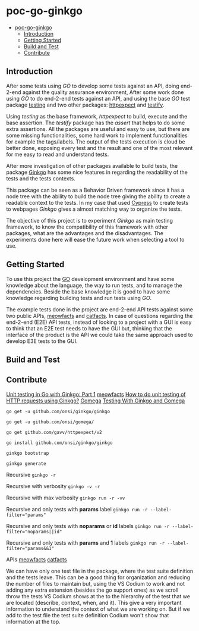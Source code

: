 # poc-go-ginkgo
<!-- TOC -->

- [poc-go-ginkgo](#poc-go-ginkgo)
    - [Introduction](#introduction)
    - [Getting Started](#getting-started)
    - [Build and Test](#build-and-test)
    - [Contribute](#contribute)

<!-- /TOC -->
## Introduction
After some tests using *GO* to develop some tests against an API, doing end-2-end against the quality assurance environment, 
After some work done using *GO* to do end-2-end tests against an API, and using the base *GO* test package [testing](https://pkg.go.dev/testing) and two other packages: [httpexpect](https://pkg.go.dev/github.com/gavv/httpexpect/v2) and [testify](https://pkg.go.dev/github.com/stretchr/testify/assert).

Using *testing* as the base framework, *httpexpect* to build, execute and the base assertion. The *testify* package has the *assert* that helps to do some extra assertions. All the packages are useful and easy to use, but there are some missing functionalities, some hard work to implement functionalities for example the tags/labels. The output of the tests execution is cloud be better done, exposing every test and the result and one of the most relevant for me easy to read and understand tests.

After more investigation of other packages available to build tests, the package [Ginkgo](https://onsi.github.io/ginkgo/) has some nice features in regarding the readability of the tests and the tests contexts.

This package can be seen as a Behavior Driven framework since it has a node tree with the ability to build the node tree giving the ability to create a readable context to the tests. In my case that used [Cypress](https://www.cypress.io/) to create tests to webpages *Ginkgo* gives a almost matching way to organize the tests.

The objective of this project is to experiment *Ginkgo* as main testing framework, to know the compatibility of this framework with other packages, what are the advantages and the disadvantages. The experiments done here will ease the future work when selecting a tool to use.

## Getting Started
To use this project the [GO](https://go.dev/) development environment and have some knowledge about the language, the way to run tests, and to manage the dependencies. Beside the base knowledge it is good to have some knowledge regarding building tests and run tests using *GO*.

The example tests done in the project are end-2-end API tests against some two public APIs, [meowfacts](https://github.com/wh-iterabb-it/meowfacts) and [catfacts](https://alexwohlbruck.github.io/cat-facts/docs/endpoints/facts.html). In case of questions regarding the end-2-end (E2E) API tests, instead of looking to a project with a GUI is easy to think that an E2E test needs to have the GUI but, thinking that the interface of the product is the API we could take the same approach used to develop E3E tests to the GUI.

## Build and Test

## Contribute

[Unit testing in Go with Ginkgo: Part 1](https://medium.com/boldly-going/unit-testing-in-go-with-ginkgo-part-1-ce6ff06eb17f)
[meowfacts](https://github.com/wh-iterabb-it/meowfacts)
[How to do unit testing of HTTP requests using Ginkgo?](https://stackoverflow.com/questions/45434849/how-to-do-unit-testing-of-http-requests-using-ginkgo)
[Gomega](https://onsi.github.io/gomega/#ghttp-testing-http-clients)
[Testing With Ginkgo and Gomega](https://medium.com/@dees3g/testing-with-ginkgo-and-gomega-1f1ecc8407a8)

`go get -u github.com/onsi/ginkgo/ginkgo`

`go get -u github.com/onsi/gomega/`

`go get github.com/gavv/httpexpect/v2`

`go install github.com/onsi/ginkgo/ginkgo`

`ginkgo bootstrap`

`ginkgo generate`

Recursive
`ginkgo -r`

Recursive with verbosity
`ginkgo -v -r`

Recursive with max verbosity
`ginkgo run -r -vv`

Recursive and only tests with **params** label
`ginkgo run -r --label-filter="params"`

Recursive and only tests with **noparams** or **id** labels
`ginkgo run -r --label-filter="noparams||id"`

Recursive and only tests with **params** and **1** labels
`ginkgo run -r --label-filter="params&&1"`


APIs
[meowfacts](https://github.com/wh-iterabb-it/meowfacts)
[catfacts](https://alexwohlbruck.github.io/cat-facts/docs/endpoints/facts.html)

We can have only one test file in the package, where the test suite definition and the tests leave. This can be a good thing for organization and reducing the number of files to maintain but, using the VS Codium to work and not adding any extra extension (besides the go support ones) as we scroll throw the tests VS Codium shows at the to the hierarchy of the test that we are located (describe, context, when, and it). This give a very important information to understand the context of what we are working on. But if we add to the test file the test suite definition Codium won't show that information at the top.